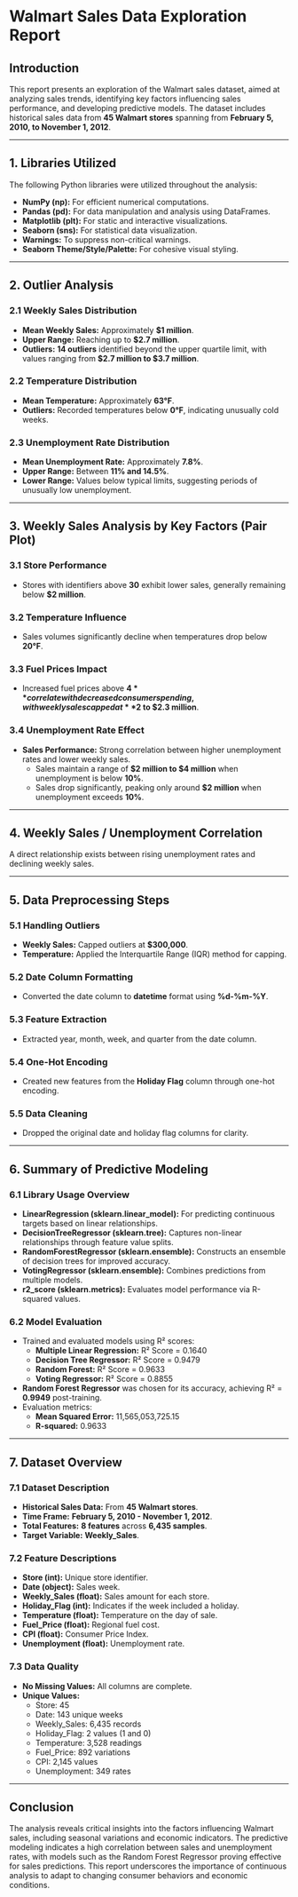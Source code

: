 # Walmart Sales Data Exploration Report

## Introduction
This report presents an exploration of the Walmart sales dataset, aimed at analyzing sales trends, identifying key factors influencing sales performance, and developing predictive models. The dataset includes historical sales data from **45 Walmart stores** spanning from **February 5, 2010, to November 1, 2012**.

---

## 1. Libraries Utilized
The following Python libraries were utilized throughout the analysis:

- **NumPy (np):** For efficient numerical computations.
- **Pandas (pd):** For data manipulation and analysis using DataFrames.
- **Matplotlib (plt):** For static and interactive visualizations.
- **Seaborn (sns):** For statistical data visualization.
- **Warnings:** To suppress non-critical warnings.
- **Seaborn Theme/Style/Palette:** For cohesive visual styling.

---

## 2. Outlier Analysis

### 2.1 Weekly Sales Distribution
- **Mean Weekly Sales:** Approximately **$1 million**.
- **Upper Range:** Reaching up to **$2.7 million**.
- **Outliers:** **14 outliers** identified beyond the upper quartile limit, with values ranging from **$2.7 million to $3.7 million**.

### 2.2 Temperature Distribution
- **Mean Temperature:** Approximately **63°F**.
- **Outliers:** Recorded temperatures below **0°F**, indicating unusually cold weeks.

### 2.3 Unemployment Rate Distribution
- **Mean Unemployment Rate:** Approximately **7.8%**.
- **Upper Range:** Between **11% and 14.5%**.
- **Lower Range:** Values below typical limits, suggesting periods of unusually low unemployment.

---

## 3. Weekly Sales Analysis by Key Factors (Pair Plot)

### 3.1 Store Performance
- Stores with identifiers above **30** exhibit lower sales, generally remaining below **$2 million**.

### 3.2 Temperature Influence
- Sales volumes significantly decline when temperatures drop below **20°F**.

### 3.3 Fuel Prices Impact
- Increased fuel prices above **$4** correlate with decreased consumer spending, with weekly sales capped at **$2 to $2.3 million**.

### 3.4 Unemployment Rate Effect
- **Sales Performance:** Strong correlation between higher unemployment rates and lower weekly sales.
  - Sales maintain a range of **$2 million to $4 million** when unemployment is below **10%**.
  - Sales drop significantly, peaking only around **$2 million** when unemployment exceeds **10%**.

---

## 4. Weekly Sales / Unemployment Correlation
A direct relationship exists between rising unemployment rates and declining weekly sales. 

---

## 5. Data Preprocessing Steps

### 5.1 Handling Outliers
- **Weekly Sales:** Capped outliers at **$300,000**.
- **Temperature:** Applied the Interquartile Range (IQR) method for capping.

### 5.2 Date Column Formatting
- Converted the date column to **datetime** format using **%d-%m-%Y**.

### 5.3 Feature Extraction
- Extracted year, month, week, and quarter from the date column.

### 5.4 One-Hot Encoding
- Created new features from the **Holiday Flag** column through one-hot encoding.

### 5.5 Data Cleaning
- Dropped the original date and holiday flag columns for clarity.

---

## 6. Summary of Predictive Modeling

### 6.1 Library Usage Overview
- **LinearRegression (sklearn.linear_model):** For predicting continuous targets based on linear relationships.
- **DecisionTreeRegressor (sklearn.tree):** Captures non-linear relationships through feature value splits.
- **RandomForestRegressor (sklearn.ensemble):** Constructs an ensemble of decision trees for improved accuracy.
- **VotingRegressor (sklearn.ensemble):** Combines predictions from multiple models.
- **r2_score (sklearn.metrics):** Evaluates model performance via R-squared values.

### 6.2 Model Evaluation
- Trained and evaluated models using R² scores:
  - **Multiple Linear Regression:** R² Score = 0.1640
  - **Decision Tree Regressor:** R² Score = 0.9479
  - **Random Forest:** R² Score = 0.9633
  - **Voting Regressor:** R² Score = 0.8855
- **Random Forest Regressor** was chosen for its accuracy, achieving R² = **0.9949** post-training.
- Evaluation metrics:
  - **Mean Squared Error:** 11,565,053,725.15
  - **R-squared:** 0.9633

---

## 7. Dataset Overview

### 7.1 Dataset Description
- **Historical Sales Data:** From **45 Walmart stores**.
- **Time Frame:** **February 5, 2010 - November 1, 2012**.
- **Total Features:** **8 features** across **6,435 samples**.
- **Target Variable:** **Weekly_Sales**.

### 7.2 Feature Descriptions
- **Store (int):** Unique store identifier.
- **Date (object):** Sales week.
- **Weekly_Sales (float):** Sales amount for each store.
- **Holiday_Flag (int):** Indicates if the week included a holiday.
- **Temperature (float):** Temperature on the day of sale.
- **Fuel_Price (float):** Regional fuel cost.
- **CPI (float):** Consumer Price Index.
- **Unemployment (float):** Unemployment rate.

### 7.3 Data Quality
- **No Missing Values:** All columns are complete.
- **Unique Values:** 
  - Store: 45
  - Date: 143 unique weeks
  - Weekly_Sales: 6,435 records
  - Holiday_Flag: 2 values (1 and 0)
  - Temperature: 3,528 readings
  - Fuel_Price: 892 variations
  - CPI: 2,145 values
  - Unemployment: 349 rates

---

## Conclusion
The analysis reveals critical insights into the factors influencing Walmart sales, including seasonal variations and economic indicators. The predictive modeling indicates a high correlation between sales and unemployment rates, with models such as the Random Forest Regressor proving effective for sales predictions. This report underscores the importance of continuous analysis to adapt to changing consumer behaviors and economic conditions.

